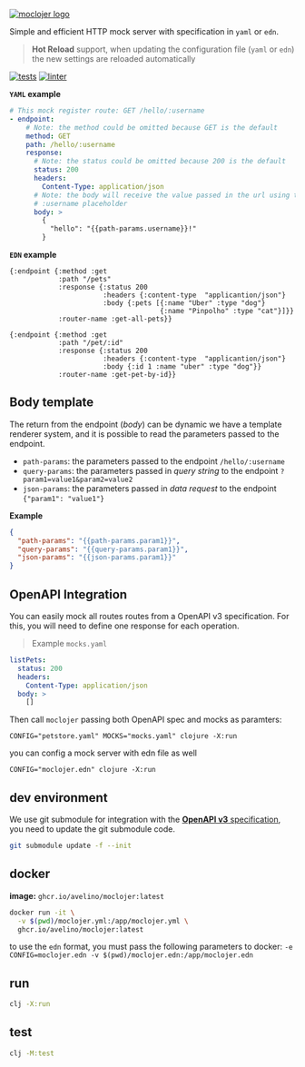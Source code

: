 [![moclojer logo](doc/assets/logo.png)](https://github.com/avelino/moclojer)

Simple and efficient HTTP mock server with specification in `yaml` or `edn`.

> **Hot Reload** support, when updating the configuration file (`yaml` or `edn`) the new settings are reloaded automatically

[![tests](https://github.com/avelino/moclojer/actions/workflows/tests.yml/badge.svg?branch=main)](https://github.com/avelino/moclojer/actions/workflows/tests.yml)
[![linter](https://github.com/avelino/moclojer/actions/workflows/linter.yml/badge.svg?branch=main)](https://github.com/avelino/moclojer/actions/workflows/linter.yml)

**`YAML` example**

```yaml
# This mock register route: GET /hello/:username
- endpoint:
    # Note: the method could be omitted because GET is the default
    method: GET
    path: /hello/:username
    response:
      # Note: the status could be omitted because 200 is the default
      status: 200
      headers:
        Content-Type: application/json
      # Note: the body will receive the value passed in the url using the
      # :username placeholder
      body: >
        {
          "hello": "{{path-params.username}}!"
        }
```

**`EDN` example**

```edn
{:endpoint {:method :get
            :path "/pets"
            :response {:status 200
                       :headers {:content-type  "applicantion/json"}
                       :body {:pets [{:name "Uber" :type "dog"}
                                     {:name "Pinpolho" :type "cat"}]}}
            :router-name :get-all-pets}}

{:endpoint {:method :get
            :path "/pet/:id"
            :response {:status 200
                       :headers {:content-type  "applicantion/json"}
                       :body {:id 1 :name "uber" :type "dog"}}
            :router-name :get-pet-by-id}}
```

## Body template

The return from the endpoint (_body_) can be dynamic we have a template renderer system, and it is possible to read the parameters passed to the endpoint.

- `path-params`: the parameters passed to the endpoint `/hello/:username`
- `query-params`: the parameters passed in _query string_ to the endpoint `?param1=value1&param2=value2`
- `json-params`: the parameters passed in _data request_ to the endpoint `{"param1": "value1"}`

**Example**

```json
{
  "path-params": "{{path-params.param1}}",
  "query-params": "{{query-params.param1}}",
  "json-params": "{{json-params.param1}}"
}
```

## OpenAPI Integration

You can easily mock all routes routes from a OpenAPI v3 specification.
For this, you will need to define one response for each operation.

> Example `mocks.yaml`

```yaml
listPets:
  status: 200
  headers:
    Content-Type: application/json
  body: >
    []
```

Then call `moclojer` passing both OpenAPI spec and mocks as paramters:

```shell
CONFIG="petstore.yaml" MOCKS="mocks.yaml" clojure -X:run
```

you can config a mock server with edn file as well

```shell
CONFIG="moclojer.edn" clojure -X:run
```

## dev environment

We use git submodule for integration with the [**OpenAPI v3** specification](https://github.com/OAI/OpenAPI-Specification), you need to update the git submodule code.

```sh
git submodule update -f --init
```

## docker

**image:** `ghcr.io/avelino/moclojer:latest`

```sh
docker run -it \
  -v $(pwd)/moclojer.yml:/app/moclojer.yml \
  ghcr.io/avelino/moclojer:latest
```

to use the `edn` format, you must pass the following parameters to docker:
`-e CONFIG=moclojer.edn -v $(pwd)/moclojer.edn:/app/moclojer.edn`

## run

```sh
clj -X:run
```

## test

```sh
clj -M:test
```
